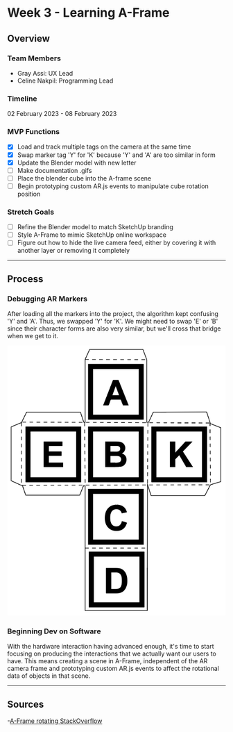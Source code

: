 # Week 3 - Learning A-Frame

## Overview

### Team Members

- Gray Assi: UX Lead
- Celine Nakpil: Programming Lead

### Timeline

02 February 2023 - 08 February 2023

### MVP Functions

- [x] Load and track multiple tags on the camera at the same time
- [x] Swap marker tag 'Y' for 'K' because 'Y' and 'A' are too similar in form
- [x] Update the Blender model with new letter
- [ ] Make documentation .gifs
- [ ] Place the blender cube into the A-frame scene
- [ ] Begin prototyping custom AR.js events to manipulate cube rotation position

### Stretch Goals

- [ ] Refine the Blender model to match SketchUp branding
- [ ] Style A-Frame to mimic SketchUp online workspace
- [ ] Figure out how to hide the live camera feed, either by covering it with another layer or removing it completely

---

## Process

### Debugging AR Markers

After loading all the markers into the project, the algorithm kept confusing 'Y' and 'A'. Thus, we swapped 'Y' for 'K'. We might need to swap 'E' or 'B' since their character forms are also very similar, but we'll cross that bridge when we get to it.

![Updated cube template with 'K'](img/updated-cube-template.png)

### Beginning Dev on Software

With the hardware interaction having advanced enough, it's time to start focusing on producing the interactions that we actually want our users to have. This means creating a scene in A-Frame, independent of the AR camera frame and prototyping custom AR.js events to affect the rotational data of objects in that scene.

---

## Sources

-[A-Frame rotating StackOverflow](https://stackoverflow.com/questions/57757101/how-to-make-spinning-rotate-an-entity-in-a-frame)
